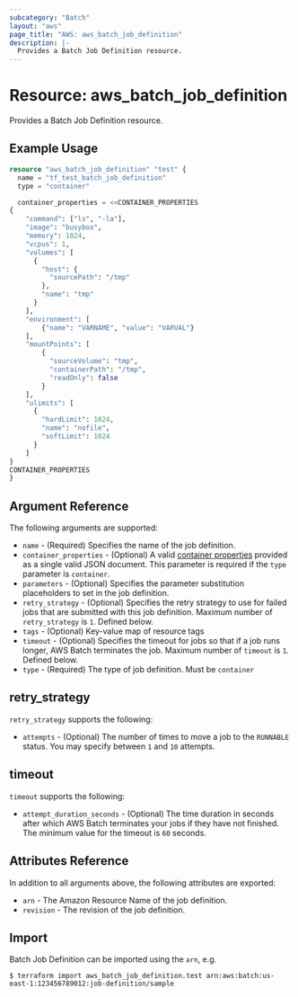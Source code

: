```yaml
---
subcategory: "Batch"
layout: "aws"
page_title: "AWS: aws_batch_job_definition"
description: |-
  Provides a Batch Job Definition resource.
---
```


# Resource: aws_batch_job_definition

Provides a Batch Job Definition resource.

## Example Usage

```terraform
resource "aws_batch_job_definition" "test" {
  name = "tf_test_batch_job_definition"
  type = "container"

  container_properties = <<CONTAINER_PROPERTIES
{
	"command": ["ls", "-la"],
	"image": "busybox",
	"memory": 1024,
	"vcpus": 1,
	"volumes": [
      {
        "host": {
          "sourcePath": "/tmp"
        },
        "name": "tmp"
      }
    ],
	"environment": [
		{"name": "VARNAME", "value": "VARVAL"}
	],
	"mountPoints": [
		{
          "sourceVolume": "tmp",
          "containerPath": "/tmp",
          "readOnly": false
        }
	],
    "ulimits": [
      {
        "hardLimit": 1024,
        "name": "nofile",
        "softLimit": 1024
      }
    ]
}
CONTAINER_PROPERTIES
}
```

## Argument Reference

The following arguments are supported:

* `name` - (Required) Specifies the name of the job definition.
* `container_properties` - (Optional) A valid [container properties](http://docs.aws.amazon.com/batch/latest/APIReference/API_RegisterJobDefinition.html)
    provided as a single valid JSON document. This parameter is required if the `type` parameter is `container`.
* `parameters` - (Optional) Specifies the parameter substitution placeholders to set in the job definition.
* `retry_strategy` - (Optional) Specifies the retry strategy to use for failed jobs that are submitted with this job definition.
    Maximum number of `retry_strategy` is `1`.  Defined below.
* `tags` - (Optional) Key-value map of resource tags
* `timeout` - (Optional) Specifies the timeout for jobs so that if a job runs longer, AWS Batch terminates the job. Maximum number of `timeout` is `1`. Defined below.
* `type` - (Required) The type of job definition.  Must be `container`

## retry_strategy

`retry_strategy` supports the following:

* `attempts` - (Optional) The number of times to move a job to the `RUNNABLE` status. You may specify between `1` and `10` attempts.

## timeout

`timeout` supports the following:

* `attempt_duration_seconds` - (Optional) The time duration in seconds after which AWS Batch terminates your jobs if they have not finished. The minimum value for the timeout is `60` seconds.

## Attributes Reference

In addition to all arguments above, the following attributes are exported:

* `arn` - The Amazon Resource Name of the job definition.
* `revision` - The revision of the job definition.

## Import

Batch Job Definition can be imported using the `arn`, e.g.

```
$ terraform import aws_batch_job_definition.test arn:aws:batch:us-east-1:123456789012:job-definition/sample
```
